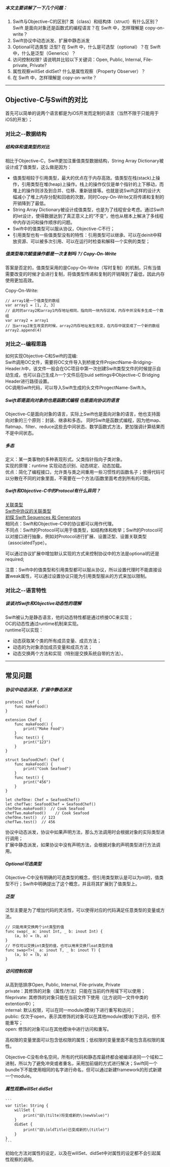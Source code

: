 ##### 本文主要讲解了一下几个问题：
1. Swift与Objective-C的区别? 类（class）和结构体（struct）有什么区别？
Swift 是面向对象还是函数式的编程语言？在 Swift 中，怎样理解是 copy-on-write？
2. Swift协议中动态派发、扩展中静态派发
3. Optional可选类型 泛型? 在 Swift 中，什么是可选型（optional）？在 Swift 中，什么是泛型（Generics）？
4. 访问控制权限? 请说明并比较以下关键词：Open, Public, Internal, File-private, Private?  
5. 属性观察willSet didSet? 什么是属性观察（Property Observer）？
6. 在 Swift 中，怎样理解是 copy-on-write？

-----

## Objective-C与Swift的对比  

首先可以简单的说两个语言都是为iOS开发而定制的语言（当然不限于只能用于iOS的开发）；  

### 对比之--数据结构
##### 结构体和值类型的对比   

相比于Objective-C，Swift更加注重值类型数据结构，String Array Dictionary被设计成了值类型，这么做是因为：

* 值类型相较于引用类型，最大的优点在于内存高效。值类型在栈(stack)上操作，引用类型在堆(heap)上操作。栈上的操作仅仅是单个指针的上下移动，而堆上的操作则涉及到合并、位移、重新链接等。也就是说Swift这样的设计大幅减小了堆上内存分配和回收的次数，同时Copy-On-Write又将传递和复制的开销降到了最低。  
* String Array Dictionary被设计成值类型，也是为了线程安全考虑。通过Swift的let设计，使得数据达到了真正意义上的“不变”，他也从根本上解决了多线程中内存访问和操作顺序的问题。  
* Swift中的值类型可以服从协议，Objective-C不行；  
* 引用类型也有一些值类型没有的特性：引用类型可以继承、可以在deinit中释放资源、可以被多次引用、可以在运行时检查和解释一个实例的类型；

##### 值类型每次赋值操作都是一次复制吗？/ Copy-On-Write    
答案是否定的，值类型采用的是Copy-On-Write（写时复制）的机制，只有当值需要改变的时候才会进行复制，将值类型传递和复制的开销降到了最低，因此内存使用更加高效。  

Copy-On-Write:  

```
// array1是一个值类型的数组
var array1 = [1, 2, 3]
// 此时的array2和array1内存地址相同，指向同一块内存区域，内存中并没有多生成一个数组
var array2 = array1
// 当array2发生改变的时候，array2内存地址发生改变，在内存中就变成了一个新的数组
array2.append(4)

```

### 对比之--编程思路

如何实现Objective-C和Swift的混编:  
Swift调用OC文件，需要将OC文件导入到桥接文件ProjectName-Bridging-Header.h中，该文件一般会在OC项目中第一次创建Swift类型文件的时候提示自动生成，也可以自己生成.h一个文件后在buid settings中Objective-C Bridging Header进行路径设置。   
OC调用Swift代码，可以导入Swift生成的头文件ProgectName-Swift.h。  

##### Swift即是面向对象的也是函数式编程 也是面向协议的语言
Objective-C是面向对象的语言，实际上Swift也是面向对象的语言，他也支持面向对象的三个原则：封装、继承和多态。
同时Swift是函数式编程，因为他map、flatmap、filter、reduce这些去中间状态、数学函数式方法，更加强调计算结果而不是中间状态。 

##### 多态
定义：某一类事物的多种表现形式。父类指针指向子类对象。  
实现的原理：runtime 实现动态识别、动态绑定、动态加载。  
优点：简化了编程接口，允许类与类之间重用一些习惯性的函数名子；使得代码可以分散在不同的对象里面，不需要在一个方法/函数里面考虑到所有的可能。  

##### Swift和Objective-C中的Protocol有什么异同？  
[关联类型](https://swift.gg/2016/08/01/swift-associated-types/)  
[Swift中协议的关联类型](https://www.jianshu.com/p/ec2f5029a56b)  
[初探 Swift Sequences 和 Generators](https://swift.gg/2016/03/10/experimenting-with-swift-2-sequencetype-generatortype/)  
相同点：Swift和Objective-C中的协议都可以用作代理。  
不同点：Swift的Protocol可以用于值类型，如结构体和枚举；Swift的Protocol可以对接口进行抽象，例如对Protocol进行扩展、设置泛型、设置关联类型（associatedType）。  

可以通过协议扩展中增加默认实现的方式来控制协议中的方法是optional的还是required;  

注意：Swift中的值类型和引用类型都可以服从协议，所以设置代理时不能直接设置weak属性，可以通过设置协议只能为引用类型服从的方式来加以限制。

### 对比之--语言特性

##### 谈谈对Swift和Objective动态性的理解  
Swift被认为是静态语言，他的动态特性都是通过桥接OC来实现；  
OC的动态性通过runtime机制来实现。  
runtime可以实现：  
* 动态获取某个类的所有成员变量、成员方法；  
* 动态的为对象添加成员变量和成员方法；  
* 动态交换两个方法和实现（特别是交换系统自带的方法）。   

---

## 常见问题

##### 协议中动态派发、扩展中静态派发

```
protocol Chef {
    func makeFood()
}

extension Chef {
    func makeFood() {
        print("Make Food")
    }
    func test() {
        print("123")
    }
}

struct SeafoodChef: Chef {
    func makeFood() {
        print("Cook Seafood")
    }
    func test() {
        print("456")
    }
}

let chefOne: Chef = SeafoodChef()
let chefTwo: SeafoodChef = SeafoodChef()
chefOne.makeFood()  // Cook Seafood
chefTwo.makeFood()    // Cook Seafood
chefOne.test()	// 123
chefTwo.test()	// 456
```
协议中动态派发，协议中如果声明方法，那么方法调用时会根据对象的实际类型进行调用；  
扩展中静态派发，如果协议中没有声明方法，会根据对象的声明类型进行方法调用。   

##### Optional可选类型
Objective-C中没有明确的可选类型的概念，但引用类型默认是可以为nil的，值类型不行；Swift中明确提出了这个概念，并且将其扩展到了值类型上。   

##### 泛型
泛型主要是为了增加代码的灵活性，可以使得对应的代码满足任意类型的变量或方法。  

```
// 只能用来交换两个int类型的值
func swap(_ a: inout Int, _ b: inout Int) {
	(a, b) = (b, a)
}
// 不仅可以交换int类型的值，也可以用来交换float类型的值  
func swap<T>(_ a: inout T, _ b: inout T) {
	(a, b) = (b, a)
}

```

##### 访问控制权限
从高到低排序Open, Public, Internal, File-private, Private    
private：其修饰的对象（属性/方法）只能在当前的作用域下可以使用；  
fileprivate: 其修饰的对象只能在当前文件下使用（比方说同一文件中类的extention中）；  
internal: 默认权限，可以在同一module(模块)下进行重写和访问；  
public: 仅次于open，表示其修饰的对象可以在其他module(模块)下访问，但不能重写；  
open: 修饰的对象可以在其他模块中进行访问和重写。  

高权限的变量里面可以包含低权限的属性；低权限的变量里面不能包含高权限的属性。  

Objective-C没有命名空间，所有的代码和静态库最终都会被编译进同一个域和二进制，所以为了避免冲突或者重名，采用加前缀的方式进行解决；Swift同一个bundle下不能使用相同的名字进行命名，但可以通过新建framework的形式新建一个module。


##### 属性观察willSet didSet

    ```
    var title: String {
        willSet {
            print("旧\(tilte)将变成新的\(newValue)")
        }
        didSet {
            print("旧\(oldTitle)已变成新的\(title)")
        }
    }
    ```
初始化方法对属性的设定，以及在willSet、didSet中对属性的设定都不会引起属性观察的调用。  
